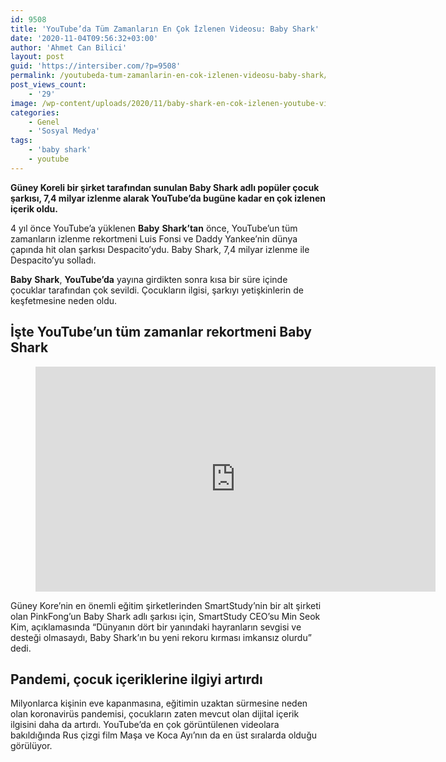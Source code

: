 ```yaml
---
id: 9508
title: 'YouTube’da Tüm Zamanların En Çok İzlenen Videosu: Baby Shark'
date: '2020-11-04T09:56:32+03:00'
author: 'Ahmet Can Bilici'
layout: post
guid: 'https://intersiber.com/?p=9508'
permalink: /youtubeda-tum-zamanlarin-en-cok-izlenen-videosu-baby-shark/
post_views_count:
    - '29'
image: /wp-content/uploads/2020/11/baby-shark-en-cok-izlenen-youtube-videosu-oldu.png
categories:
    - Genel
    - 'Sosyal Medya'
tags:
    - 'baby shark'
    - youtube
---
```


**Güney Koreli bir şirket tarafından sunulan Baby Shark adlı popüler çocuk şarkısı, 7,4 milyar izlenme alarak YouTube’da bugüne kadar en çok izlenen içerik oldu.**

4 yıl önce YouTube’a yüklenen **Baby** **Shark’tan** önce, YouTube’un tüm zamanların izlenme rekortmeni Luis Fonsi ve Daddy Yankee’nin dünya çapında hit olan şarkısı Despacito’ydu. Baby Shark, 7,4 milyar izlenme ile Despacito’yu solladı.

**Baby** **Shark**, **YouTube’da** yayına girdikten sonra kısa bir süre içinde çocuklar tarafından çok sevildi. Çocukların ilgisi, şarkıyı yetişkinlerin de keşfetmesine neden oldu.

## İşte YouTube’un tüm zamanlar rekortmeni Baby Shark

<figure class="wp-block-embed-youtube wp-block-embed is-type-video is-provider-youtube wp-embed-aspect-16-9 wp-has-aspect-ratio"><div class="wp-block-embed__wrapper"><span class="embed-youtube" style="text-align:center; display: block;"><iframe allowfullscreen="true" class="youtube-player" height="360" src="https://www.youtube.com/embed/XqZsoesa55w?version=3&rel=1&fs=1&autohide=2&showsearch=0&showinfo=1&iv_load_policy=1&wmode=transparent" style="border:0;" width="640"></iframe></span></div></figure>Güney Kore’nin en önemli eğitim şirketlerinden SmartStudy’nin bir alt şirketi olan PinkFong’un Baby Shark adlı şarkısı için, SmartStudy CEO’su Min Seok Kim, açıklamasında “Dünyanın dört bir yanındaki hayranların sevgisi ve desteği olmasaydı, Baby Shark’ın bu yeni rekoru kırması imkansız olurdu” dedi.

## Pandemi, çocuk içeriklerine ilgiyi artırdı

Milyonlarca kişinin eve kapanmasına, eğitimin uzaktan sürmesine neden olan koronavirüs pandemisi, çocukların zaten mevcut olan dijital içerik ilgisini daha da artırdı. YouTube’da en çok görüntülenen videolara bakıldığında Rus çizgi film Maşa ve Koca Ayı’nın da en üst sıralarda olduğu görülüyor.